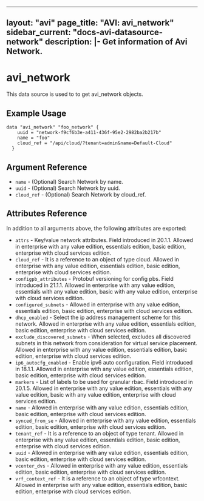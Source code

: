 <!--
    Copyright 2021 VMware, Inc.
    SPDX-License-Identifier: Mozilla Public License 2.0
-->
---
layout: "avi"
page_title: "AVI: avi_network"
sidebar_current: "docs-avi-datasource-network"
description: |-
  Get information of Avi Network.
---

# avi_network

This data source is used to to get avi_network objects.

## Example Usage

```hcl
data "avi_network" "foo_network" {
    uuid = "network-f9cf6b3e-a411-436f-95e2-2982ba2b217b"
    name = "foo"
    cloud_ref = "/api/cloud/?tenant=admin&name=Default-Cloud"
  }
```

## Argument Reference

* `name` - (Optional) Search Network by name.
* `uuid` - (Optional) Search Network by uuid.
* `cloud_ref` - (Optional) Search Network by cloud_ref.
  
## Attributes Reference

In addition to all arguments above, the following attributes are exported:

* `attrs` - Key/value network attributes. Field introduced in 20.1.1. Allowed in enterprise with any value edition, essentials edition, basic edition, enterprise with cloud services edition.
* `cloud_ref` - It is a reference to an object of type cloud. Allowed in enterprise with any value edition, essentials edition, basic edition, enterprise with cloud services edition.
* `configpb_attributes` - Protobuf versioning for config pbs. Field introduced in 21.1.1. Allowed in enterprise with any value edition, essentials with any value edition, basic with any value edition, enterprise with cloud services edition.
* `configured_subnets` - Allowed in enterprise with any value edition, essentials edition, basic edition, enterprise with cloud services edition.
* `dhcp_enabled` - Select the ip address management scheme for this network. Allowed in enterprise with any value edition, essentials edition, basic edition, enterprise with cloud services edition.
* `exclude_discovered_subnets` - When selected, excludes all discovered subnets in this network from consideration for virtual service placement. Allowed in enterprise with any value edition, essentials edition, basic edition, enterprise with cloud services edition.
* `ip6_autocfg_enabled` - Enable ipv6 auto configuration. Field introduced in 18.1.1. Allowed in enterprise with any value edition, essentials edition, basic edition, enterprise with cloud services edition.
* `markers` - List of labels to be used for granular rbac. Field introduced in 20.1.5. Allowed in enterprise with any value edition, essentials with any value edition, basic with any value edition, enterprise with cloud services edition.
* `name` - Allowed in enterprise with any value edition, essentials edition, basic edition, enterprise with cloud services edition.
* `synced_from_se` - Allowed in enterprise with any value edition, essentials edition, basic edition, enterprise with cloud services edition.
* `tenant_ref` - It is a reference to an object of type tenant. Allowed in enterprise with any value edition, essentials edition, basic edition, enterprise with cloud services edition.
* `uuid` - Allowed in enterprise with any value edition, essentials edition, basic edition, enterprise with cloud services edition.
* `vcenter_dvs` - Allowed in enterprise with any value edition, essentials edition, basic edition, enterprise with cloud services edition.
* `vrf_context_ref` - It is a reference to an object of type vrfcontext. Allowed in enterprise with any value edition, essentials edition, basic edition, enterprise with cloud services edition.

